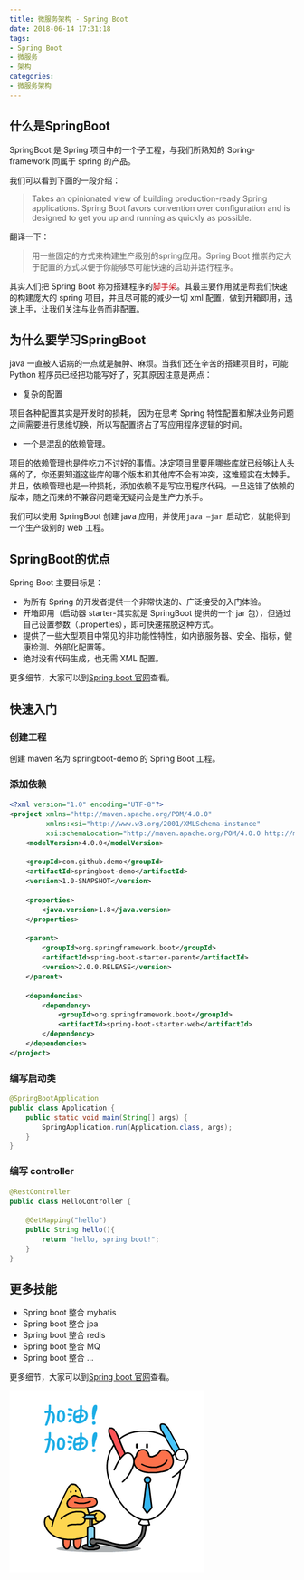 ```yaml
---
title: 微服务架构 - Spring Boot
date: 2018-06-14 17:31:18
tags:
- Spring Boot
- 微服务
- 架构
categories:
- 微服务架构
---
```


## 什么是SpringBoot

SpringBoot 是 Spring 项目中的一个子工程，与我们所熟知的 Spring-framework 同属于 spring 的产品。
<!-- more -->

我们可以看到下面的一段介绍：

> Takes an opinionated view of building production-ready Spring applications. Spring Boot favors convention over configuration and is designed to get you up and running as quickly as possible.

翻译一下：

> 用一些固定的方式来构建生产级别的spring应用。Spring Boot 推崇约定大于配置的方式以便于你能够尽可能快速的启动并运行程序。

其实人们把 Spring Boot 称为搭建程序的<span style="color: #CA0C16">脚手架</span>。其最主要作用就是帮我们快速的构建庞大的 spring 项目，并且尽可能的减少一切 xml 配置，做到开箱即用，迅速上手，让我们关注与业务而非配置。

## 为什么要学习SpringBoot

java 一直被人诟病的一点就是臃肿、麻烦。当我们还在辛苦的搭建项目时，可能 Python 程序员已经把功能写好了，究其原因注意是两点：

- 复杂的配置

项目各种配置其实是开发时的损耗， 因为在思考 Spring 特性配置和解决业务问题之间需要进行思维切换，所以写配置挤占了写应用程序逻辑的时间。

- 一个是混乱的依赖管理。

项目的依赖管理也是件吃力不讨好的事情。决定项目里要用哪些库就已经够让人头痛的了，你还要知道这些库的哪个版本和其他库不会有冲突，这难题实在太棘手。并且，依赖管理也是一种损耗，添加依赖不是写应用程序代码。一旦选错了依赖的版本，随之而来的不兼容问题毫无疑问会是生产力杀手。

我们可以使用 SpringBoot 创建 java 应用，并使用`java –jar `启动它，就能得到一个生产级别的 web 工程。

## SpringBoot的优点
Spring Boot 主要目标是：
- 为所有 Spring 的开发者提供一个非常快速的、广泛接受的入门体验。
- 开箱即用（启动器 starter-其实就是 SpringBoot 提供的一个 jar 包），但通过自己设置参数（.properties），即可快速摆脱这种方式。
- 提供了一些大型项目中常见的非功能性特性，如内嵌服务器、安全、指标，健康检测、外部化配置等。
- 绝对没有代码生成，也无需 XML 配置。

更多细节，大家可以到[Spring boot 官网](http://projects.spring.io/spring-boot/)查看。

## 快速入门

### 创建工程

创建 maven 名为 springboot-demo 的 Spring Boot 工程。

### 添加依赖

```xml
<?xml version="1.0" encoding="UTF-8"?>
<project xmlns="http://maven.apache.org/POM/4.0.0"
         xmlns:xsi="http://www.w3.org/2001/XMLSchema-instance"
         xsi:schemaLocation="http://maven.apache.org/POM/4.0.0 http://maven.apache.org/xsd/maven-4.0.0.xsd">
    <modelVersion>4.0.0</modelVersion>

    <groupId>com.github.demo</groupId>
    <artifactId>springboot-demo</artifactId>
    <version>1.0-SNAPSHOT</version>

    <properties>
        <java.version>1.8</java.version>
    </properties>

    <parent>
        <groupId>org.springframework.boot</groupId>
        <artifactId>spring-boot-starter-parent</artifactId>
        <version>2.0.0.RELEASE</version>
    </parent>

    <dependencies>
        <dependency>
            <groupId>org.springframework.boot</groupId>
            <artifactId>spring-boot-starter-web</artifactId>
        </dependency>
    </dependencies>
</project>
```

### 编写启动类

```java
@SpringBootApplication
public class Application {
    public static void main(String[] args) {
        SpringApplication.run(Application.class, args);
    }
}
```

### 编写 controller

```java
@RestController
public class HelloController {

    @GetMapping("hello")
    public String hello(){
        return "hello, spring boot!";
    }
}
```

## 更多技能

- Spring boot 整合 mybatis
- Spring boot 整合 jpa
- Spring boot 整合 redis
- Spring boot 整合 MQ
- Spring boot 整合 ...

更多细节，大家可以到[Spring boot 官网](http://projects.spring.io/spring-boot/)查看。

<img src="/images/Come on/Come on11.gif">
